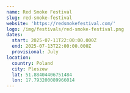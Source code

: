 ```yaml
---
name: Red Smoke Festival
slug: red-smoke-festival
website: 'https://redsmokefestival.com/'
logo: /img/festivals/red-smoke-festival.png
dates:
  start: 2025-07-11T22:00:00.000Z
  end: 2025-07-13T22:00:00.000Z
  provisional: July
location:
  country: Poland
  city: Pleszew
  lat: 51.88404406751484
  lon: 17.793200089966014
---
```


